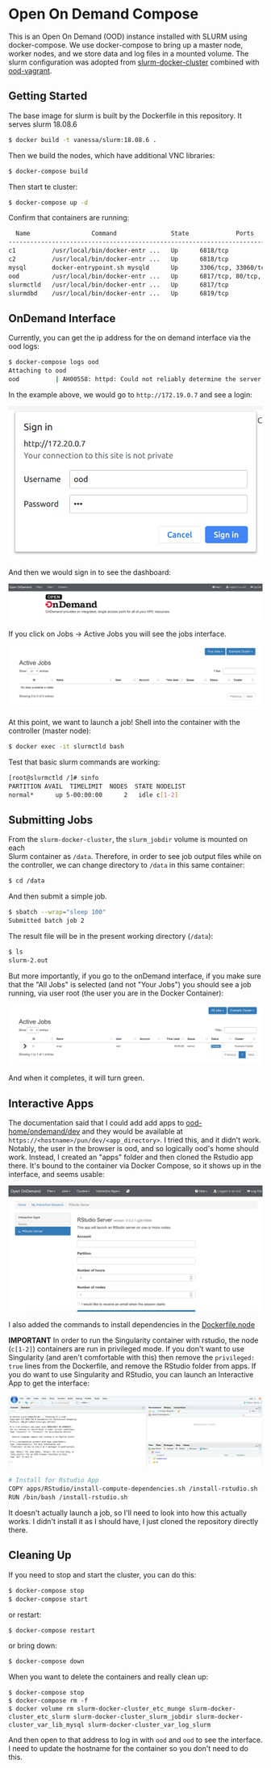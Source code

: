 # Open On Demand Compose

This is an Open On Demand (OOD) instance installed with SLURM using docker-compose.
We use docker-compose to bring up a master node, worker nodes, and we store
data and log files in a mounted volume. The slurm configuration was adopted
from [slurm-docker-cluster](https://github.com/giovtorres/slurm-docker-cluster)
combined with [ood-vagrant](https://github.com/OSC/ood-images-full/).


## Getting Started

The base image for slurm is built by the Dockerfile in this repository. It
serves slurm 18.08.6

```bash
$ docker build -t vanessa/slurm:18.08.6 .
```

Then we build the nodes, which have additional VNC libraries:

```bash
$ docker-compose build
```

Then start te cluster:

```bash
$ docker-compose up -d
```

Confirm that containers are running:

```bash
  Name                 Command               State             Ports           
-------------------------------------------------------------------------------
c1          /usr/local/bin/docker-entr ...   Up      6818/tcp                  
c2          /usr/local/bin/docker-entr ...   Up      6818/tcp                  
mysql       docker-entrypoint.sh mysqld      Up      3306/tcp, 33060/tcp       
ood         /usr/local/bin/docker-entr ...   Up      6817/tcp, 80/tcp, 8080/tcp
slurmctld   /usr/local/bin/docker-entr ...   Up      6817/tcp                  
slurmdbd    /usr/local/bin/docker-entr ...   Up      6819/tcp 
```

## OnDemand Interface

Currently, you can get the ip address for the on demand interface via the ood logs:

```bash
$ docker-compose logs ood
Attaching to ood
ood          | AH00558: httpd: Could not reliably determine the server's fully qualified domain name, using 172.19.0.7. Set the 'ServerName' directive globally to suppress this message
```

In the example above, we would go to `http://172.19.0.7` and see a login:

![img/sign-in.png](img/sign-in.png)


And then we would sign in to see the dashboard:

![img/dashboard.png](img/dashboard.png)

If you click on Jobs -> Active Jobs you will see the jobs interface.

![img/jobs.png](img/jobs.png)

At this point, we want to launch a job! Shell into the container with the controller (master node):

```bash
$ docker exec -it slurmctld bash
```

Test that basic slurm commands are working:

```bash
[root@slurmctld /]# sinfo
PARTITION AVAIL  TIMELIMIT  NODES  STATE NODELIST
normal*      up 5-00:00:00      2   idle c[1-2]
```

## Submitting Jobs

From the `slurm-docker-cluster`, the `slurm_jobdir` volume is mounted on each  
Slurm container as `/data`. Therefore, in order to see job output files while 
on the controller, we can change directory to `/data` in this same container:

```bash
$ cd /data
```

And then submit a simple job.

```bash
$ sbatch --wrap="sleep 100"
Submitted batch job 2
```

The result file will be in the present working directory (`/data`):

```bash
$ ls
slurm-2.out
```

But more importantly, if you go to the onDemand interface, if you make sure that
the "All Jobs" is selected (and not "Your Jobs") you should see a job running,
via user root (the user you are in the Docker Container):

![img/active-job.png](img/active-job.png)


And when it completes, it will turn green.


## Interactive Apps

The documentation said that I could add add apps to [ood-home/ondemand/dev](ood-home/ondemand/dev)
and they would be available at `https://<hostname>/pun/dev/<app_directory>`. I tried
this, and it didn't work. Notably, the user in the browser is ood, and
so logically ood's home should work. Instead, I created an "apps" folder
and then cloned the Rstudio app there. It's bound to the container
via Docker Compose, so it shows up in the interface, and seems usable:

![img/rstudio.png](img/rstudio.png)

I also added the commands to install dependencies in the [Dockerfile.node](Dockerfile.node)

**IMPORTANT** In order to run the Singularity container with rstudio,
the node (`c[1-2]`) containers are run in privileged mode. If you don't want to
use Singularity (and aren't comfortable with this) then remove the `privileged: true`
lines from the Dockerfile, and remove the RStudio folder from apps.
If you do want to use Singularity and RStudio, you can launch an Interactive
App to get the interface:

![img/rstudio-running.png](img/rstudio-running.png)

```bash
# Install for Rstudio App
COPY apps/RStudio/install-compute-dependencies.sh /install-rstudio.sh
RUN /bin/bash /install-rstudio.sh
```

It doesn't actually launch a job, so I'll need to look into how this actually
works. I didn't install it as I should have, I just cloned the repository
directly there.

## Cleaning Up

If you need to stop and start the cluster, you can do this:

```bash
$ docker-compose stop
$ docker-compose start
```

or restart:

```bash
$ docker-compose restart
```

or bring down:

```bash
$ docker-compose down
```

When you want to delete the containers and really clean up:

```console
$ docker-compose stop
$ docker-compose rm -f
$ docker volume rm slurm-docker-cluster_etc_munge slurm-docker-cluster_etc_slurm slurm-docker-cluster_slurm_jobdir slurm-docker-cluster_var_lib_mysql slurm-docker-cluster_var_log_slurm
```

And then open to that address to log in with `ood` and `ood` to see the interface.
I need to update the hostname for the container so you don't need to do this.
